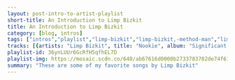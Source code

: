 ```yaml
---
layout: post-intro-to-artist-playlist
short-title: An Introduction to Limp Bizkit
title: An Introduction to Limp Bizkit
category: [blog, intros]
tags: ["intros","playlist","limp-bizkit","limp-bizkit,-method-man","limp-bizkit","limp-bizkit","limp-bizkit","limp-bizkit","limp-bizkit","limp-bizkit","limp-bizkit","limp-bizkit","limp-bizkit","limp-bizkit","limp-bizkit","limp-bizkit","limp-bizkit,-xzibit,-dj-premier","limp-bizkit","limp-bizkit","limp-bizkit","limp-bizkit","limp-bizkit","limp-bizkit","limp-bizkit","limp-bizkit","limp-bizkit","limp-bizkit","limp-bizkit","limp-bizkit,-redman,-method-man,-dmx","limp-bizkit","limp-bizkit","limp-bizkit","limp-bizkit","limp-bizkit","limp-bizkit","limp-bizkit"]
tracks: [{artists: "Limp Bizkit", title: "Nookie", album: "Significant Other"},{artists: "Limp Bizkit, Method Man", title: "N 2 Gether Now", album: "Significant Other"},{artists: "Limp Bizkit", title: "My Generation", album: "Chocolate Starfish And The Hot Dog Flavored Water"},{artists: "Limp Bizkit", title: "Loser", album: "Gold Cobra"},{artists: "Limp Bizkit", title: "Lonely World", album: "Results May Vary"},{artists: "Limp Bizkit", title: "Livin' It Up", album: "Chocolate Starfish And The Hot Dog Flavored Water"},{artists: "Limp Bizkit", title: "Just Like This", album: "Significant Other"},{artists: "Limp Bizkit", title: "It'll Be OK", album: "Chocolate Starfish And The Hot Dog Flavored Water"},{artists: "Limp Bizkit", title: "Intro", album: "Chocolate Starfish And The Hot Dog Flavored Water"},{artists: "Limp Bizkit", title: "I'm Broke", album: "Significant Other"},{artists: "Limp Bizkit", title: "Hot Dog", album: "Chocolate Starfish And The Hot Dog Flavored Water"},{artists: "Limp Bizkit", title: "Hold On", album: "Chocolate Starfish And The Hot Dog Flavored Water"},{artists: "Limp Bizkit", title: "Gold Cobra", album: "Gold Cobra"},{artists: "Limp Bizkit", title: "Gimme The Mic", album: "Results May Vary"},{artists: "Limp Bizkit, Xzibit, DJ Premier", title: "Getcha Groove On - Dirt Road Mix", album: "Chocolate Starfish And The Hot Dog Flavored Water"},{artists: "Limp Bizkit", title: "Get A Life", album: "Gold Cobra"},{artists: "Limp Bizkit", title: "Full Nelson", album: "Chocolate Starfish And The Hot Dog Flavored Water"},{artists: "Limp Bizkit", title: "Eat You Alive", album: "Results May Vary"},{artists: "Limp Bizkit", title: "Bring It Back", album: "Gold Cobra"},{artists: "Limp Bizkit", title: "Break Stuff", album: "Significant Other"},{artists: "Limp Bizkit", title: "Boiler", album: "Chocolate Starfish And The Hot Dog Flavored Water"},{artists: "Limp Bizkit", title: "Behind Blue Eyes", album: "Results May Vary"},{artists: "Limp Bizkit", title: "Trust?", album: "Significant Other"},{artists: "Limp Bizkit", title: "Walking Away", album: "Gold Cobra"},{artists: "Limp Bizkit", title: "Take A Look Around", album: "Chocolate Starfish And The Hot Dog Flavored Water"},{artists: "Limp Bizkit", title: "Shark Attack", album: "Gold Cobra"},{artists: "Limp Bizkit, Redman, Method Man, DMX", title: "Rollin' (Urban Assault Vehicle)", album: "Chocolate Starfish And The Hot Dog Flavored Water"},{artists: "Limp Bizkit", title: "Rollin' (Air Raid Vehicle)", album: "Chocolate Starfish And The Hot Dog Flavored Water"},{artists: "Limp Bizkit", title: "Re-Arranged", album: "Significant Other"},{artists: "Limp Bizkit", title: "Outro", album: "Significant Other"},{artists: "Limp Bizkit", title: "The One", album: "Chocolate Starfish And The Hot Dog Flavored Water"},{artists: "Limp Bizkit", title: "My Way", album: "Chocolate Starfish And The Hot Dog Flavored Water"},{artists: "Limp Bizkit", title: "Outro", album: "Chocolate Starfish And The Hot Dog Flavored Water"},{artists: "Limp Bizkit", title: "Faith", album: "Three Dollar Bill, Y'all $"}]
playlist-id: 36ynLUUr6GcRfH5qfhEL7D
playlist-img: https://mosaic.scdn.co/640/ab67616d0000b2733783782de74f61e36795bf9cab67616d0000b27344971d48c21dbd132f2d506eab67616d0000b2734a31b146c7cf07705d912efeab67616d0000b273fd430cbafefce9f5f55d8c84
summary: "These are some of my favorite songs by Limp Bizkit"
---
```


